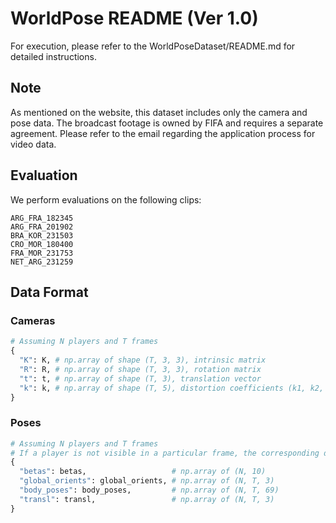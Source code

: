 # WorldPose README (Ver 1.0)
For execution, please refer to the WorldPoseDataset/README.md for detailed instructions.
## Note
As mentioned on the website, this dataset includes only the camera and pose data. The broadcast footage is owned by FIFA and requires a separate agreement. Please refer to the email regarding the application process for video data.

## Evaluation
We perform evaluations on the following clips:

```
ARG_FRA_182345
ARG_FRA_201902
BRA_KOR_231503
CRO_MOR_180400
FRA_MOR_231753
NET_ARG_231259
```

## Data Format
### Cameras
```python
# Assuming N players and T frames
{
  "K": K, # np.array of shape (T, 3, 3), intrinsic matrix
  "R": R, # np.array of shape (T, 3, 3), rotation matrix
  "t": t, # np.array of shape (T, 3), translation vector
  "k": k, # np.array of shape (T, 5), distortion coefficients (k1, k2, p1, p2, k3).
}
```

### Poses
```python
# Assuming N players and T frames
# If a player is not visible in a particular frame, the corresponding data will be set to NaN
{
  "betas": betas,                   # np.array of (N, 10)
  "global_orients": global_orients, # np.array of (N, T, 3)
  "body_poses": body_poses,         # np.array of (N, T, 69)
  "transl": transl,                 # np.array of (N, T, 3)
}
```

